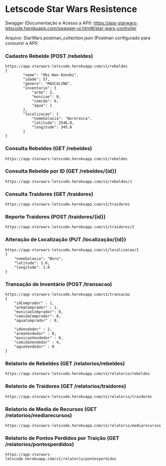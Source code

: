 # Letscode Star Wars Resistence

Swagger (Documentação e Acesso a API):
https://app-starwars-letscode.herokuapp.com/swagger-ui.html#/star-wars-controller

Arquivo: StarWars.postman_collection.json (Postman configurado para consumir a API)

### Cadastro Rebelde (POST /rebeldes)
```
https://app-starwars-letscode.herokuapp.com/v1/rebeldes
{
        "nome": "Obi-Wan Kenobi",
        "idade": 57,
        "genero": "MASCULINO",
        "inventario": {
            "arma": 2,
            "municao": 0,
            "comida": 6,
            "agua": 1
        },
        "localizacao": {
            "nomeGalaxia": "Bororosca",
            "latitude": 2546.0,
            "longitude": 345.0
        }
}
```
### Consulta Rebeldes (GET /rebeldes)
```
https://app-starwars-letscode.herokuapp.com/v1/rebeldes
```
### Consulta Rebelde por ID (GET /rebeldes/{id})
```
https://app-starwars-letscode.herokuapp.com/v1/rebeldes/1
```
### Consulta Traidores (GET /traidores)
```
https://app-starwars-letscode.herokuapp.com/v1/traidores
```
### Reporte Traidores (POST /traidores/{id})
```
https://app-starwars-letscode.herokuapp.com/v1/traidores/1
```
### Alteração de Localização (PUT /localização/{id})
```
https://app-starwars-letscode.herokuapp.com/v1/localizacao/1
{
    "nomeGalaxia": "Boro",
    "latitude": 1.0,
    "longitude": 1.0
}
```
### Transação de Inventário (POST /transacao)
```
https://app-starwars-letscode.herokuapp.com/v1/transacao
{
    "idComprador" : 1,
    "armaComprador" : 1,
    "municaoComprador": 0,
    "comidaComprador": 0,
    "aguaComprador" : 0,
    
    "idVendedor" : 2,
    "armaVendedor" : 0,
    "municaoVendedor" : 0,
    "comidaVendedor" : 4,
    "aguaVendedor" : 0
}

```
### Relatorio de Rebeldes (GET /relatorios/rebeldes)
```
https://app-starwars-letscode.herokuapp.com/v1/relatorio/rebeldes
```
### Relatorio de Traidores (GET /relatorios/traidores)
```
https://app-starwars-letscode.herokuapp.com/v1/relatorio/traidores
```
### Relatorio de Media de Recursos (GET /relatorios/mediarecursos)
```
https://app-starwars-letscode.herokuapp.com/v1/relatorio/mediarecursos
```
### Relatorio de Pontos Perdidos por Traição (GET /relatorios/pontosperdidos)
```
https://app-starwars-letscode.herokuapp.com/v1/relatorio/pontosperdidos
```
